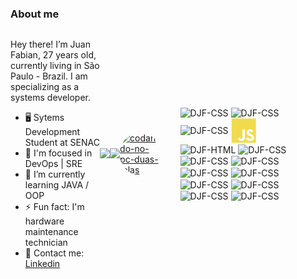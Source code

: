 ### About me
<div style="display: flex">
  <div align="left">
  <p>Hey there! I’m Juan Fabian, 27 years old, currently living in São Paulo - Brazil. I am specializing as a systems developer.</p>
  
  - 🖥️ Sytems Development Student at SENAC
  - 🔭 I'm focused in DevOps | SRE
  - 🌱 I’m currently learning JAVA / OOP
  - ⚡️ Fun fact: I'm hardware maintenance technician
  - 💌 Contact me: <a href="https://www.linkedin.com/in/juanfabianmarcal/">Linkedin</a>    
</div>

<div style="display: flex; justify-content: space-around; align-items: center;">
  <a href="https://github.com/DJFCoder">
    <img height="130em" src="https://github-readme-stats.vercel.app/api?username=djfcoder&show_icons=true&theme=aura_dark&include_all_commits=true&count_private=true"/>
  </a>
  <a href="https://github.com/DJFCoder?tab=repositories">
    <img height="130em" src="https://github-readme-stats.vercel.app/api/top-langs/?username=djfcoder&layout=compact&langs_count=7&theme=aura_dark"/>
  </a>
  <a href="https://djfcoder.github.io/first-project/">
    <img alt="codando-no-pc-duas-telas" style="border-radius: 50px;" height="130" src="https://media.giphy.com/media/v1.Y2lkPTc5MGI3NjExOWRjaDhtMWRtbm5mdzlneW1hODVnenZ2N2g1M2QxemFmdWV3bm0yeCZlcD12MV9pbnRlcm5hbF9naWZfYnlfaWQmY3Q9Zw/qgQUggAC3Pfv687qPC/giphy.gif">
  </a>
</div>
    <br>
<div style="display: inline_block; padding: 2rem; margin: auto; widith: 2rem">
  <img align="center" alt="DJF-CSS" height="40" width="40" src="https://cdn.jsdelivr.net/gh/devicons/devicon@latest/icons/java/java-original.svg">
  <img align="center" alt="DJF-CSS" height="50" width="50" src="https://cdn.jsdelivr.net/gh/devicons/devicon@latest/icons/go/go-original-wordmark.svg">
  <img align="center" alt="DJF-CSS" height="40" width="40" src="https://cdn.jsdelivr.net/gh/devicons/devicon@latest/icons/python/python-original.svg">
  <img align="center" alt="DJF-Js" height="40" width="40" src="https://raw.githubusercontent.com/devicons/devicon/master/icons/javascript/javascript-plain.svg">
  <img align="center" alt="DJF-HTML" height="40" width="40" src="https://cdn.jsdelivr.net/gh/devicons/devicon@latest/icons/mysql/mysql-original.svg">
  <img align="center" alt="DJF-CSS" height="40" width="40" src="https://cdn.jsdelivr.net/gh/devicons/devicon@latest/icons/postgresql/postgresql-original.svg">
  <img align="center" alt="DJF-CSS" height="40" width="40" src="https://cdn.jsdelivr.net/gh/devicons/devicon@latest/icons/docker/docker-original.svg">
  <img align="center" alt="DJF-CSS" height="40" width="40" src="https://cdn.jsdelivr.net/gh/devicons/devicon@latest/icons/kubernetes/kubernetes-original.svg">  
  <img align="center" alt="DJF-CSS" height="40" width="40" src="https://cdn.jsdelivr.net/gh/devicons/devicon@latest/icons/azuredevops/azuredevops-original.svg">  
  <img align="center" alt="DJF-CSS" height="40" width="40" src="https://cdn.jsdelivr.net/gh/devicons/devicon@latest/icons/amazonwebservices/amazonwebservices-original-wordmark.svg">
  <img align="center" alt="DJF-CSS" height="40" width="40" src="https://cdn.jsdelivr.net/gh/devicons/devicon@latest/icons/prometheus/prometheus-original.svg">
  <img align="center" alt="DJF-CSS" height="40" width="40" src="https://cdn.jsdelivr.net/gh/devicons/devicon@latest/icons/jenkins/jenkins-original.svg">
  <img align="center" alt="DJF-CSS" height="40" width="40" src="https://cdn.jsdelivr.net/gh/devicons/devicon@latest/icons/elasticsearch/elasticsearch-original.svg">
  <img align="center" alt="DJF-CSS" height="50" width="50" src="https://upload.wikimedia.org/wikipedia/commons/6/6f/Zabbix_logo.svg"> 
</div>
